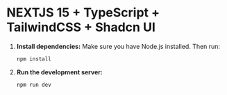 # NEXTJS 15 + TypeScript + TailwindCSS + Shadcn UI

1. **Install dependencies:**
   Make sure you have Node.js installed. Then run:

   ```bash
   npm install
   ```

2. **Run the development server:**
   ```bash
   npm run dev
   ```
